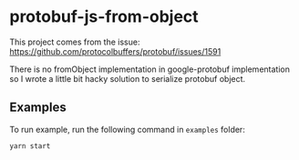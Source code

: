 # protobuf-js-from-object

This project comes from the issue: https://github.com/protocolbuffers/protobuf/issues/1591

There is no fromObject implementation in google-protobuf implementation so I wrote a little bit hacky solution to serialize protobuf object.

## Examples

To run example, run the following command in `examples` folder:

    yarn start
